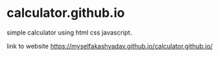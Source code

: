 # calculator.github.io
simple calculator using html css javascript.

link to website https://myselfakashyadav.github.io/calculator.github.io/
